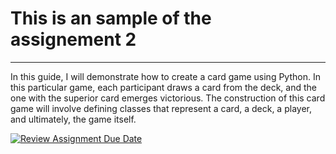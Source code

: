 <h1>This is an sample of the assignement 2</h1>
<hr/>

In this guide, I will demonstrate how to create a card game using Python. In this particular game, each participant draws a card from the deck, and the one with the superior card emerges victorious. The construction of this card game will involve defining classes that represent a card, a deck, a player, and ultimately, the game itself.


[![Review Assignment Due Date](https://classroom.github.com/assets/deadline-readme-button-24ddc0f5d75046c5622901739e7c5dd533143b0c8e959d652212380cedb1ea36.svg)](https://classroom.github.com/a/H-qQs6c1)
